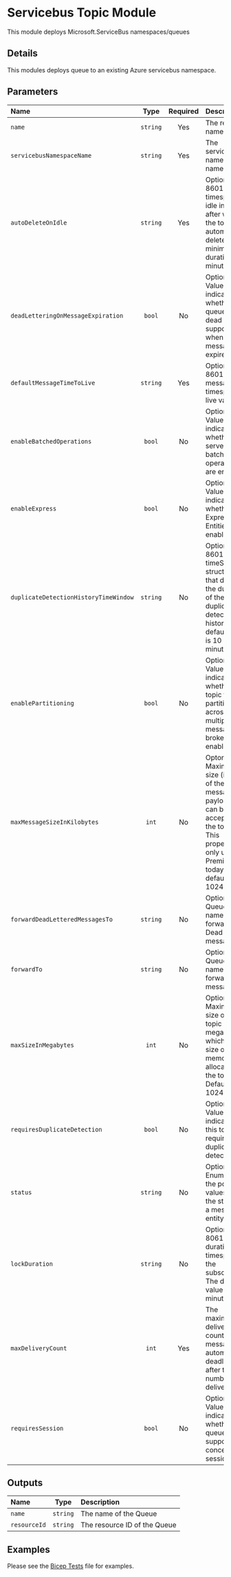 # Servicebus Topic Module

This module deploys Microsoft.ServiceBus namespaces/queues

## Details

This modules deploys queue to an existing Azure servicebus namespace.

## Parameters

| Name                                  | Type     | Required | Description                                                                                                                                              |
| :------------------------------------ | :------: | :------: | :------------------------------------------------------------------------------------------------------------------------------------------------------- |
| `name`                                | `string` | Yes      | The resource name.                                                                                                                                       |
| `servicebusNamespaceName`             | `string` | Yes      | The servicebus namespace name.                                                                                                                           |
| `autoDeleteOnIdle`                    | `string` | Yes      | Optional. ISO 8601 timespan idle interval after which the topic is automatically deleted. The minimum duration is 5 minutes.                             |
| `deadLetteringOnMessageExpiration`    | `bool`   | No       | Optional. Value that indicates whether a queue has dead letter support when a message expires.                                                           |
| `defaultMessageTimeToLive`            | `string` | Yes      | Optional. ISO 8601 Default message timespan to live value.                                                                                               |
| `enableBatchedOperations`             | `bool`   | No       | Optional. Value that indicates whether server-side batched operations are enabled.                                                                       |
| `enableExpress`                       | `bool`   | No       | Optional. Value that indicates whether Express Entities are enabled                                                                                      |
| `duplicateDetectionHistoryTimeWindow` | `string` | No       | Optional. ISO 8601 timeSpan structure that defines the duration of the duplicate detection history. The default value is 10 minutes.                     |
| `enablePartitioning`                  | `bool`   | No       | Optional. Value that indicates whether the topic to be partitioned across multiple message brokers is enabled.                                           |
| `maxMessageSizeInKilobytes`           | `int`    | No       | Optonal. Maximum size (in KB) of the message payload that can be accepted by the topic. This property is only used in Premium today and default is 1024. |
| `forwardDeadLetteredMessagesTo`       | `string` | No       | Optional. Queue/Topic name to forward the Dead Letter message                                                                                            |
| `forwardTo`                           | `string` | No       | Optional. Queue/Topic name to forward the messages.                                                                                                      |
| `maxSizeInMegabytes`                  | `int`    | No       | Optional. Maximum size of the topic in megabytes, which is the size of the memory allocated for the topic. Default is 1024.                              |
| `requiresDuplicateDetection`          | `bool`   | No       | Optional. Value indicating if this topic requires duplicate detection.                                                                                   |
| `status`                              | `string` | No       | Optional. Enumerates the possible values for the status of a messaging entity.                                                                           |
| `lockDuration`                        | `string` | No       | Optional. ISO 8061 lock duration timespan for the subscription. The default value is 1 minute.                                                           |
| `maxDeliveryCount`                    | `int`    | Yes      | The maximum delivery count. A message is automatically deadlettered after this number of deliveries.                                                     |
| `requiresSession`                     | `bool`   | No       | Optional. Value that indicates whether the queue supports the concept of session.                                                                        |

## Outputs

| Name         | Type     | Description                  |
| :----------- | :------: | :--------------------------- |
| `name`       | `string` | The name of the Queue        |
| `resourceId` | `string` | The resource ID of the Queue |

## Examples

Please see the [Bicep Tests](test/main.test.bicep) file for examples.